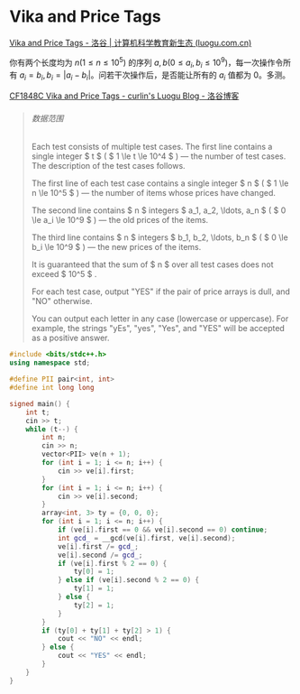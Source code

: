 # Vika and Price Tags

[Vika and Price Tags - 洛谷 | 计算机科学教育新生态 (luogu.com.cn)](https://www.luogu.com.cn/problem/CF1848C) 

你有两个长度均为 $n(1 \le n \le 10^5)$ 的序列 $a,b(0 \le a_i,b_i \le 10^9)$，每一次操作令所有 $a_i = b_i,b_i = |a_i - b_i|$。问若干次操作后，是否能让所有的 $a_i$ 值都为 $0$。多测。

[CF1848C Vika and Price Tags - curlin's Luogu Blog - 洛谷博客](https://www.luogu.com.cn/blog/curlin/solution-cf1848c) 

> ###### 数据范围
>
> Each test consists of multiple test cases. The first line contains a single integer $ t $ ( $ 1 \le t \le 10^4 $ ) — the number of test cases. The description of the test cases follows.
>
> The first line of each test case contains a single integer $ n $ ( $ 1 \le n \le 10^5 $ ) — the number of items whose prices have changed.
>
> The second line contains $ n $ integers $ a_1, a_2, \ldots, a_n $ ( $ 0 \le a_i \le 10^9 $ ) — the old prices of the items.
>
> The third line contains $ n $ integers $ b_1, b_2, \ldots, b_n $ ( $ 0 \le b_i \le 10^9 $ ) — the new prices of the items.
>
> It is guaranteed that the sum of $ n $ over all test cases does not exceed $ 10^5 $ .
>
> 
>
> For each test case, output "YES" if the pair of price arrays is dull, and "NO" otherwise.
>
> You can output each letter in any case (lowercase or uppercase). For example, the strings "yEs", "yes", "Yes", and "YES" will be accepted as a positive answer.
>

```cpp
#include <bits/stdc++.h>
using namespace std;

#define PII pair<int, int>
#define int long long

signed main() {
    int t;
    cin >> t;
    while (t--) {
        int n;
        cin >> n;
        vector<PII> ve(n + 1);
        for (int i = 1; i <= n; i++) {
            cin >> ve[i].first;
        }
        for (int i = 1; i <= n; i++) {
            cin >> ve[i].second;
        }
        array<int, 3> ty = {0, 0, 0};
        for (int i = 1; i <= n; i++) {
            if (ve[i].first == 0 && ve[i].second == 0) continue;
            int gcd_ = __gcd(ve[i].first, ve[i].second);
            ve[i].first /= gcd_;
            ve[i].second /= gcd_;
            if (ve[i].first % 2 == 0) {
                ty[0] = 1;
            } else if (ve[i].second % 2 == 0) {
                ty[1] = 1;
            } else {
                ty[2] = 1;
            }
        }
        if (ty[0] + ty[1] + ty[2] > 1) {
            cout << "NO" << endl;
        } else {
            cout << "YES" << endl;
        }
    }
}
```

